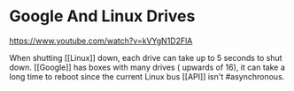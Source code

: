 # Google And Linux Drives

<https://www.youtube.com/watch?v=kVYgN1D2FlA>

When shutting [[Linux]] down, each drive can take up to 5 seconds to shut down. [[Google]] has boxes with many drives ( upwards of 16), it can take a long time to reboot since the current Linux bus [[API]] isn't #asynchronous.
